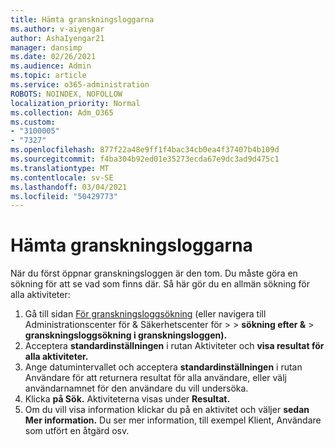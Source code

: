 ```yaml
---
title: Hämta granskningsloggarna
ms.author: v-aiyengar
author: AshaIyengar21
manager: dansimp
ms.date: 02/26/2021
ms.audience: Admin
ms.topic: article
ms.service: o365-administration
ROBOTS: NOINDEX, NOFOLLOW
localization_priority: Normal
ms.collection: Adm_O365
ms.custom:
- "3100005"
- "7327"
ms.openlocfilehash: 877f22a48e9ff1f4bac34cb0ea4f37407b4b109d
ms.sourcegitcommit: f4ba304b92ed01e35273ecda67e9dc3ad9d475c1
ms.translationtype: MT
ms.contentlocale: sv-SE
ms.lasthandoff: 03/04/2021
ms.locfileid: "50429773"
---
```

# <a name="retrieve-the-audit-logs"></a>Hämta granskningsloggarna

När du först öppnar granskningsloggen är den tom. Du måste göra en sökning för att se vad som finns där. Så här gör du en allmän sökning för alla aktiviteter:

1. Gå till sidan [För granskningsloggsökning](https://protection.office.com/#/unifiedauditlog) (eller navigera till Administrationscenter för & Säkerhetscenter för   >    >  **sökning efter &**  >  **granskningsloggsökning i granskningsloggen).**
1. Acceptera **standardinställningen** i rutan Aktiviteter och **visa resultat för alla aktiviteter.**
1. Ange datumintervallet och acceptera **standardinställningen** i rutan Användare för att returnera resultat för alla användare, eller välj användarnamnet för den användare du vill undersöka.
1. Klicka **på Sök.** Aktiviteterna visas under **Resultat.**
1. Om du vill visa information klickar du på en aktivitet och väljer **sedan Mer information.** Du ser mer information, till exempel Klient, Användare som utfört en åtgärd osv.
